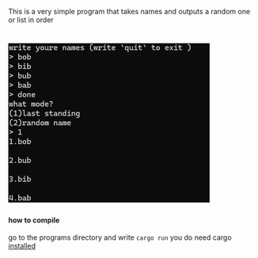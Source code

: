 This is a very simple program that takes names and outputs a random one or list in order 
<h1 align="left">
 <img src="https://github.com/damidorg/Random-name-rewrite/blob/main/picture.png">

#### how to compile 
go to the programs directory and write
`cargo run` you do need cargo [installed](https://doc.rust-lang.org/cargo/getting-started/installation.html)
